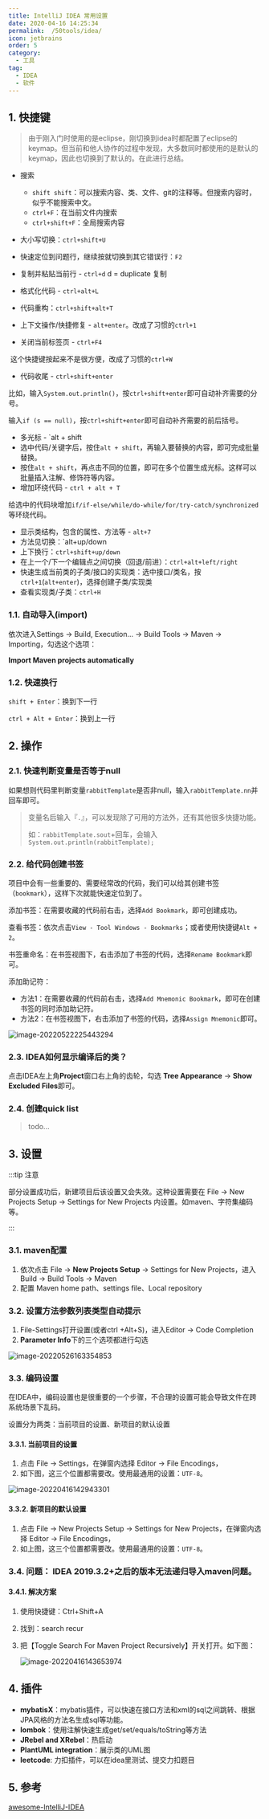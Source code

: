 ```yaml
---
title: IntelliJ IDEA 常用设置
date: 2020-04-16 14:25:34
permalink:  /50tools/idea/
icon: jetbrains
order: 5
category:
  - 工具
tag:
  - IDEA
  - 软件
---
```


## 1. 快捷键

> 由于刚入门时使用的是eclipse，刚切换到idea时都配置了eclipse的keymap。但当前和他人协作的过程中发现，大多数同时都使用的是默认的keymap，因此也切换到了默认的。在此进行总结。

-  搜索

    - `shift shift`：可以搜索内容、类、文件、git的注释等。但搜索内容时，似乎不能搜索中文。
    - `ctrl+F`：在当前文件内搜索
    - `ctrl+shift+F`：全局搜索内容

- 大小写切换：`ctrl+shift+U`

- 快速定位到问题行，继续按就切换到其它错误行：`F2`
- 复制并粘贴当前行 - `ctrl+d` d = duplicate 复制
- 格式化代码 - `ctrl+alt+L`
- 代码重构：`ctrl+shift+alt+T`
- 上下文操作/快捷修复 - `alt+enter`。改成了习惯的`ctrl+1`
- 关闭当前标签页 - `ctrl+F4`

​	这个快捷键按起来不是很方便，改成了习惯的`ctrl+W`

- 代码收尾 - `ctrl+shift+enter`

​	比如，输入`System.out.println()`，按`ctrl+shift+enter`即可自动补齐需要的分号。

​	输入`if (s == null)`，按`ctrl+shift+enter`即可自动补齐需要的前后括号。

- 多光标 - `alt + shift
- 选中代码/关键字后，按住`alt + shift`，再输入要替换的内容，即可完成批量替换。
- 按住`alt + shift`，再点击不同的位置，即可在多个位置生成光标。这样可以批量插入注解、修饰符等内容。
- 增加环绕代码 - `ctrl + alt + T`

​	给选中的代码块增加`if/if-else/while/do-while/for/try-catch/synchronized`等环绕代码。

- 显示类结构，包含的属性、方法等 - `alt+7`
- 方法见切换：`alt+up/down
- 上下换行：`ctrl+shift+up/down`
- 在上一个/下一个编辑点之间切换（回退/前进）：`ctrl+alt+left/right`
- 快速生成当前类的子类/接口的实现类：选中接口/类名，按`ctrl+1`(`alt+enter`)，选择创建子类/实现类
- 查看实现类/子类：`ctrl+H`

### 1.1. 自动导入(import)

依次进入Settings -> Build, Execution... -> Build Tools -> Maven -> Importing，勾选这个选项：

**Import Maven projects automatically**

### 1.2. 快速换行

`shift + Enter`：换到下一行

`ctrl + Alt + Enter`：换到上一行

## 2. 操作

### 2.1. 快速判断变量是否等于null

如果想则代码里判断变量`rabbitTemplate`是否非null，输入`rabbitTemplate.nn`并回车即可。

>  变量名后输入『`.`』，可以发现除了可用的方法外，还有其他很多快捷功能。
>
> 如：`rabbitTemplate.sout`+回车，会输入`System.out.println(rabbitTemplate);`

### 2.2. 给代码创建书签

项目中会有一些重要的、需要经常改的代码，我们可以给其创建书签（`bookmark`），这样下次就能快速定位到了。

添加书签：在需要收藏的代码前右击，选择`Add Bookmark`，即可创建成功。

查看书签：依次点击`View - Tool Windows - Bookmarks`；或者使用快捷键`Alt + 2`。

书签重命名：在书签视图下，右击添加了书签的代码，选择`Rename Bookmark`即可。

添加助记符：

- 方法1：在需要收藏的代码前右击，选择`Add Mnemonic Bookmark`，即可在创建书签的同时添加助记符。
- 方法2：在书签视图下，右击添加了书签的代码，选择`Assign Mnemonic`即可。

![image-20220522225443294](https://fastly.jsdelivr.net/gh/jayxiaohe/blog_img/img/202205222254456.png)

### 2.3. IDEA如何显示编译后的类？

点击IDEA左上角**Project**窗口右上角的齿轮，勾选 **Tree Appearance** -> **Show Excluded Files**即可。

### 2.4. 创建quick list

> todo...

## 3. 设置

:::tip 注意

部分设置成功后，新建项目后该设置又会失效。这种设置需要在 File -> New Projects  Setup -> Settings for New Projects 内设置。如maven、字符集编码等。

:::

### 3.1. maven配置

1. 依次点击 File -> **New Projects Setup** -> Settings for New Projects，进入Build -> Build Tools -> Maven
2. 配置 Maven home path、settings file、Local repository

### 3.2. 设置方法参数列表类型自动提示

1. File-Settings打开设置(或者ctrl +Alt+S)，进入Editor -> Code Completion
2. **Parameter Info**下的三个选项都进行勾选

![image-20220526163354853](https://fastly.jsdelivr.net/gh/jayxiaohe/blog_img/img/202205261633963.png)





### 3.3. 编码设置

在IDEA中，编码设置也是很重要的一个步骤，不合理的设置可能会导致文件在跨系统场景下乱码。

设置分为两类：当前项目的设置、新项目的默认设置

#### 3.3.1. 当前项目的设置

1. 点击 File -> Settings，在弹窗内选择 Editor -> File Encodings，
2. 如下图，这三个位置都需要改。使用最通用的设置：`UTF-8`。

![image-20220416142943301](https://fastly.jsdelivr.net/gh/jayxiaohe/blog_img/img/20220416142950.png)

#### 3.3.2. 新项目的默认设置

1. 点击 File -> New Projects  Setup -> Settings for New Projects，在弹窗内选择 Editor -> File Encodings，
2. 如上图，这三个位置都需要改。使用最通用的设置：`UTF-8`。

### 3.4. 问题： IDEA 2019.3.2+之后的版本无法递归导入maven问题。

#### 3.4.1. 解决方案

1. 使用快捷键：Ctrl+Shift+A

2. 找到：search recur

3. 把【Toggle Search For Maven Project Recursively】开关打开。如下图：

   ![image-20220416143653974](https://fastly.jsdelivr.net/gh/jayxiaohe/blog_img/img/20220416143654.png)

## 4. 插件

- **mybatisX**：mybatis插件，可以快速在接口方法和xml的sql之间跳转、根据JPA风格的方法名生成sql等功能。
- **lombok**：使用注解快速生成get/set/equals/toString等方法
- **JRebel and XRebel**：热启动
- **PlantUML integration**：展示类的UML图
- **leetcode**: 力扣插件，可以在idea里测试、提交力扣题目

## 5. 参考

[awesome-IntelliJ-IDEA](https://github.com/xiaoxiunique/awesome-IntelliJ-IDEA)